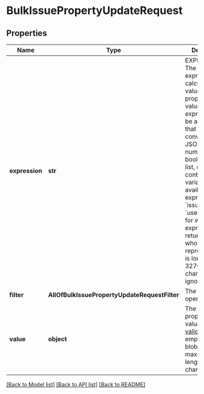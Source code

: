 # BulkIssuePropertyUpdateRequest

## Properties
Name | Type | Description | Notes
------------ | ------------- | ------------- | -------------
**expression** | **str** | EXPERIMENTAL. The Jira expression to calculate the value of the property. The value of the expression must be an object that can be converted to JSON, such as a number, boolean, string, list, or map. The context variables available to the expression are &#x60;issue&#x60; and &#x60;user&#x60;. Issues for which the expression returns a value whose JSON representation is longer than 32768 characters are ignored. | [optional] 
**filter** | **AllOfBulkIssuePropertyUpdateRequestFilter** | The bulk operation filter. | [optional] 
**value** | **object** | The value of the property. The value must be a [valid](https://tools.ietf.org/html/rfc4627), non-empty JSON blob. The maximum length is 32768 characters. | [optional] 

[[Back to Model list]](../README.md#documentation-for-models) [[Back to API list]](../README.md#documentation-for-api-endpoints) [[Back to README]](../README.md)

